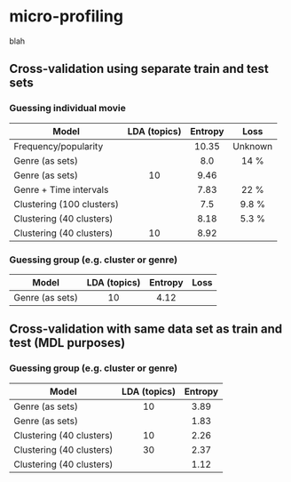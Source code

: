 # micro-profiling
blah

## Cross-validation using separate train and test sets
### Guessing individual movie
|           Model            |  LDA (topics)  | Entropy | Loss    |
| -------------------------- | :------------: | :-----: | :-----: |
| Frequency/popularity       |                | 10.35   | Unknown |
| Genre (as sets)            |                | 8.0     | 14 %    |
| Genre (as sets)            | 10             | 9.46    |         |
| Genre + Time intervals     |                | 7.83    | 22 %    |
| Clustering (100 clusters)  |                | 7.5     | 9.8 %   |
| Clustering (40 clusters)   |                | 8.18    | 5.3 %   |
| Clustering (40 clusters)   | 10             | 8.92    |         |

### Guessing group (e.g. cluster or genre)
|           Model            |  LDA (topics)  | Entropy | Loss    |
| -------------------------- | :------------: | :-----: | :-----: |
| Genre (as sets)            | 10             | 4.12    |         |


## Cross-validation with same data set as train and test (MDL purposes)
### Guessing group (e.g. cluster or genre)
|           Model            |  LDA (topics) | Entropy |
| -------------------------- | :-----------: | :-----: |
| Genre (as sets)            | 10            | 3.89    |
| Genre (as sets)            |               | 1.83    |
| Clustering (40 clusters)   | 10            | 2.26    |
| Clustering (40 clusters)   | 30            | 2.37    |
| Clustering (40 clusters)   |               | 1.12    |
